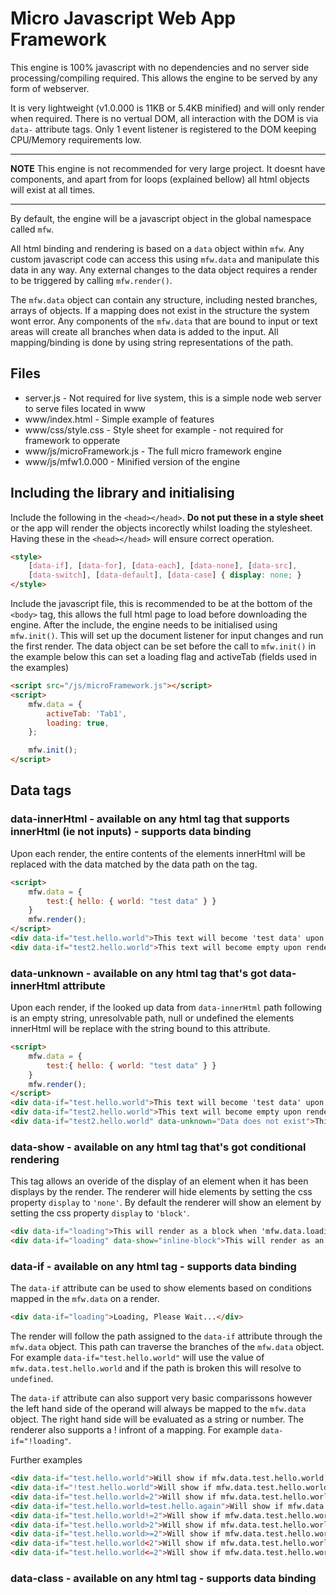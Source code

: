 # Micro Javascript Web App Framework

This engine is 100% javascript with no dependencies and no server side processing/compiling required. This allows the engine to be served by any form of webserver.

It is very lightweight (v1.0.000 is 11KB or 5.4KB minified) and will only render when required. There is no vertual DOM, all interaction with the DOM is via `data-` attribute tags.
Only 1 event listener is registered to the DOM keeping CPU/Memory requirements low.

---
**NOTE**
This engine is not recommended for very large project. It doesnt have components, and apart from for loops (explained bellow) all html objects will exist at all times.

---

By default, the engine will be a javascript object in the global namespace called `mfw`.

All html binding and rendering is based on a `data` object within `mfw`. Any custom javascript code can access this using `mfw.data` and manipulate this data in any way. Any external changes to the data object requires a render to be triggered by calling `mfw.render()`.

The `mfw.data` object can contain any structure, including nested branches, arrays of objects. If a mapping does not exist in the structure the system wont error. Any components of the `mfw.data` that are bound to input or text areas will create all branches when data is added to the input. All mapping/binding is done by using string representations of the path.

## Files
* server.js - Not required for live system, this is a simple node web server to serve files located in www
* www/index.html - Simple example of features
* www/css/style.css - Style sheet for example - not required for framework to opperate
* www/js/microFramework.js - The full micro framework engine
* www/js/mfw1.0.000 - Minified version of the engine

## Including the library and initialising

Include the following in the `<head></head>`. **Do not put these in a style sheet** or the app will render the objects incorectly whilst loading the stylesheet. Having these in the `<head></head>` will ensure correct operation.
```html
<style>
    [data-if], [data-for], [data-each], [data-none], [data-src],
    [data-switch], [data-default], [data-case] { display: none; }
</style>
```

Include the javascript file, this is recommended to be at the bottom of the `<body>` tag, this allows the full html page to load before downloading the engine.
After the include, the engine needs to be initialised using `mfw.init()`. This will set up the document listener for input changes and run the first render.
The data object can be set before the call to `mfw.init()` in the example below this can set a loading flag and activeTab (fields used in the examples)
```html
<script src="/js/microFramework.js"></script>
<script>
    mfw.data = {
        activeTab: 'Tab1',
        loading: true,
    };

    mfw.init();
</script>
```

## Data tags

### data-innerHtml - available on any html tag that supports innerHtml (ie not inputs) - supports data binding

Upon each render, the entire contents of the elements innerHtml will be replaced with the data matched by the data path on the tag.

```html
<script>
    mfw.data = {
        test:{ hello: { world: "test data" } }
    }
    mfw.render();
</script>
<div data-if="test.hello.world">This text will become 'test data' upon render</div>
<div data-if="test2.hello.world">This text will become empty upon render</div>
```

### data-unknown - available on any html tag that's got data-innerHtml attribute

Upon each render, if the looked up data from `data-innerHtml` path following is an empty string, unresolvable path, null or undefined the elements innerHtml will be replace with the string bound to this attribute.

```html
<script>
    mfw.data = {
        test:{ hello: { world: "test data" } }
    }
    mfw.render();
</script>
<div data-if="test.hello.world">This text will become 'test data' upon render</div>
<div data-if="test2.hello.world">This text will become empty upon render</div>
<div data-if="test2.hello.world" data-unknown="Data does not exist">This text will become 'Data does not exist' upon render</div>
```

### data-show - available on any html tag that's got conditional rendering

This tag allows an overide of the display of an element when it has been displays by the render. The renderer will hide elements by setting the css property `display` to `'none'`. By default the renderer will show an element by setting the css property `display` to `'block'`.

```html
<div data-if="loading">This will render as a block when 'mfw.data.loading' it truthy</div>
<div data-if="loading" data-show="inline-block">This will render as an inline-block when 'mfw.data.loading' it truthy</div>
```

### data-if - available on any html tag - supports data binding

The `data-if` attribute can be used to show elements based on conditions mapped in the `mfw.data` on a render.
```html
<div data-if="loading">Loading, Please Wait...</div>
```
The render will follow the path assigned to the `data-if` attribute through the `mfw.data` object. This path can traverse the branches of the `mfw.data` object. For example `data-if="test.hello.world"` will use the value of `mfw.data.test.hello.world` and if the path is broken this will resolve to `undefined`.

The `data-if` attribute can also support very basic comparissons however the left hand side of the operand will always be mapped to the `mfw.data` object. The right hand side will be evaluated as a string or number. The renderer also supports a ! infront of a mapping. For example `data-if="!loading"`.

Further examples
```html
<div data-if="test.hello.world">Will show if mfw.data.test.hello.world is truethy</div>
<div data-if="!test.hello.world">Will show if mfw.data.test.hello.world is falsey</div>
<div data-if="test.hello.world=2">Will show if mfw.data.test.hello.world is 2 or '2'</div>
<div data-if="test.hello.world=test.hello.again">Will show if mfw.data.test.hello.world is the string 'test.hello.again'</div>
<div data-if="test.hello.world!=2">Will show if mfw.data.test.hello.world is not 2 or '2'</div>
<div data-if="test.hello.world>2">Will show if mfw.data.test.hello.world is greater than 2</div>
<div data-if="test.hello.world>=2">Will show if mfw.data.test.hello.world is greater than or equal to 2</div>
<div data-if="test.hello.world<2">Will show if mfw.data.test.hello.world is less than 2</div>
<div data-if="test.hello.world<=2">Will show if mfw.data.test.hello.world is less than or equal to 2</div>
```

### data-class - available on any html tag - supports data binding
